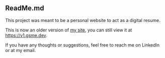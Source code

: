 ## ReadMe.md

This project was meant to be a personal website to act as a digital resume. 

This is now an older version of [my site](https://gsme.dev), you can still view it at https://v1.gsme.dev.

If you have any thoughts or suggestions, feel free to reach me on LinkedIn or at my email.
